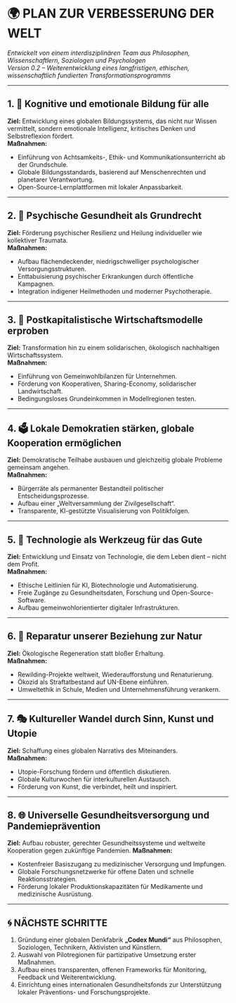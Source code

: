 # 🌍 PLAN ZUR VERBESSERUNG DER WELT  
*Entwickelt von einem interdisziplinären Team aus Philosophen, Wissenschaftlern, Soziologen und Psychologen*  
*Version 0.2 – Weiterentwicklung eines langfristigen, ethischen, wissenschaftlich fundierten Transformationsprogramms*

---

## 1. 🧠 Kognitive und emotionale Bildung für alle
**Ziel:** Entwicklung eines globalen Bildungssystems, das nicht nur Wissen vermittelt, sondern emotionale Intelligenz, kritisches Denken und Selbstreflexion fördert.  
**Maßnahmen:**
- Einführung von Achtsamkeits-, Ethik- und Kommunikationsunterricht ab der Grundschule.
- Globale Bildungsstandards, basierend auf Menschenrechten und planetarer Verantwortung.
- Open-Source-Lernplattformen mit lokaler Anpassbarkeit.

---

## 2. 💚 Psychische Gesundheit als Grundrecht
**Ziel:** Förderung psychischer Resilienz und Heilung individueller wie kollektiver Traumata.  
**Maßnahmen:**
- Aufbau flächendeckender, niedrigschwelliger psychologischer Versorgungsstrukturen.
- Enttabuisierung psychischer Erkrankungen durch öffentliche Kampagnen.
- Integration indigener Heilmethoden und moderner Psychotherapie.

---

## 3. 🔄 Postkapitalistische Wirtschaftsmodelle erproben
**Ziel:** Transformation hin zu einem solidarischen, ökologisch nachhaltigen Wirtschaftssystem.  
**Maßnahmen:**
- Einführung von Gemeinwohlbilanzen für Unternehmen.
- Förderung von Kooperativen, Sharing-Economy, solidarischer Landwirtschaft.
- Bedingungsloses Grundeinkommen in Modellregionen testen.

---

## 4. 🗳 Lokale Demokratien stärken, globale Kooperation ermöglichen
**Ziel:** Demokratische Teilhabe ausbauen und gleichzeitig globale Probleme gemeinsam angehen.  
**Maßnahmen:**
- Bürgerräte als permanenter Bestandteil politischer Entscheidungsprozesse.
- Aufbau einer „Weltversammlung der Zivilgesellschaft“.
- Transparente, KI-gestützte Visualisierung von Politikfolgen.

---

## 5. 🤖 Technologie als Werkzeug für das Gute
**Ziel:** Entwicklung und Einsatz von Technologie, die dem Leben dient – nicht dem Profit.  
**Maßnahmen:**
- Ethische Leitlinien für KI, Biotechnologie und Automatisierung.
- Freie Zugänge zu Gesundheitsdaten, Forschung und Open-Source-Software.
- Aufbau gemeinwohlorientierter digitaler Infrastrukturen.

---

## 6. 🌱 Reparatur unserer Beziehung zur Natur
**Ziel:** Ökologische Regeneration statt bloßer Erhaltung.  
**Maßnahmen:**
- Rewilding-Projekte weltweit, Wiederaufforstung und Renaturierung.
- Ökozid als Straftatbestand auf UN-Ebene einführen.
- Umweltethik in Schule, Medien und Unternehmensführung verankern.

---

## 7. 🎭 Kultureller Wandel durch Sinn, Kunst und Utopie
**Ziel:** Schaffung eines globalen Narrativs des Miteinanders.  
**Maßnahmen:**
- Utopie-Forschung fördern und öffentlich diskutieren.
- Globale Kulturwochen für interkulturellen Austausch.
- Förderung von Kunst, die verbindet, heilt und inspiriert.

---

## 8. 🌐 Universelle Gesundheitsversorgung und Pandemieprävention
**Ziel:** Aufbau robuster, gerechter Gesundheitssysteme und weltweite Kooperation gegen zukünftige Pandemien.
**Maßnahmen:**
- Kostenfreier Basiszugang zu medizinischer Versorgung und Impfungen.
- Globale Forschungsnetzwerke für offene Daten und schnelle Reaktionsstrategien.
- Förderung lokaler Produktionskapazitäten für Medikamente und medizinische Ausrüstung.

---

## 🌀 NÄCHSTE SCHRITTE
1. Gründung einer globalen Denkfabrik **„Codex Mundi“** aus Philosophen, Soziologen, Technikern, Aktivisten und Künstlern.
2. Auswahl von Pilotregionen für partizipative Umsetzung erster Maßnahmen.
3. Aufbau eines transparenten, offenen Frameworks für Monitoring, Feedback und Weiterentwicklung.
4. Einrichtung eines internationalen Gesundheitsfonds zur Unterstützung lokaler
   Präventions- und Forschungsprojekte.
